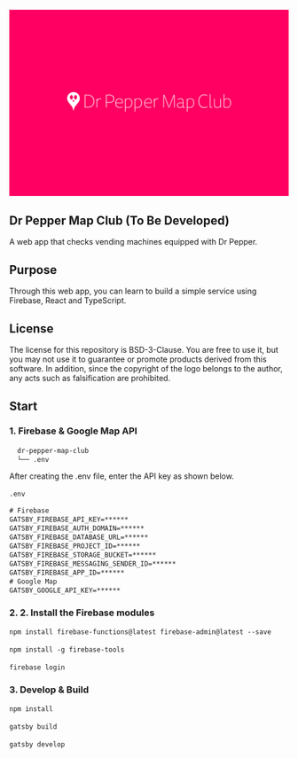 ![Logo](src/assets/images/logo.svg)

## Dr Pepper Map Club (To Be Developed)

A web app that checks vending machines equipped with Dr Pepper.

## Purpose

Through this web app, you can learn to build a simple service using Firebase, React and TypeScript.

## License

The license for this repository is BSD-3-Clause. You are free to use it, but you may not use it to guarantee or promote products derived from this software. In addition, since the copyright of the logo belongs to the author, any acts such as falsification are prohibited.

## Start

### 1. Firebase & Google Map API

```
  dr-pepper-map-club
  └── .env
```

After creating the .env file, enter the API key as shown below.

`.env`

```env
# Firebase
GATSBY_FIREBASE_API_KEY=******
GATSBY_FIREBASE_AUTH_DOMAIN=******
GATSBY_FIREBASE_DATABASE_URL=******
GATSBY_FIREBASE_PROJECT_ID=******
GATSBY_FIREBASE_STORAGE_BUCKET=******
GATSBY_FIREBASE_MESSAGING_SENDER_ID=******
GATSBY_FIREBASE_APP_ID=******
# Google Map
GATSBY_GOOGLE_API_KEY=******
```

### 2. 2. Install the Firebase modules

```shell
npm install firebase-functions@latest firebase-admin@latest --save

npm install -g firebase-tools

firebase login
```

### 3. Develop & Build

```shell
npm install

gatsby build

gatsby develop
```

